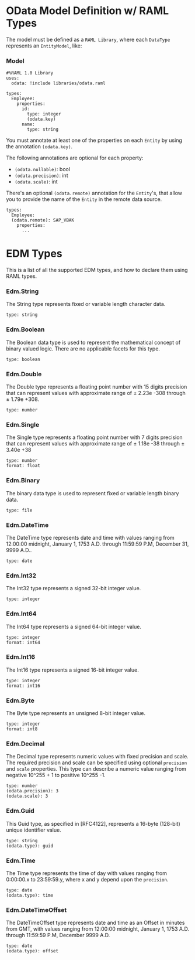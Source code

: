 # OData Model Definition w/ RAML Types

The model must be defined as a `RAML Library`, where each `DataType` represents an `EntityModel`, like:

### Model

```raml
#%RAML 1.0 Library
uses:
  odata: !include libraries/odata.raml

types:
  Employee:
    properties:
      id:
        type: integer
        (odata.key)
      name:
        type: string
```

You must annotate at least one of the properties on each `Entity` by using the annotation `(odata.key)`.

The following annotations are optional for each property:

- `(odata.nullable)`: bool
- `(odata.precision)`: int
- `(odata.scale)`: int

There's an optional `(odata.remote)` annotation for the `Entity`'s, that allow you to provide the name of the `Entity` in the remote data source.

```raml
types:
  Employee:
  (odata.remote): SAP_VBAK
    properties:
      ...
```

# EDM Types

This is a list of all the supported EDM types, and how to declare them using RAML types.

### Edm.String

The String type represents fixed or variable length character data.

```
type: string
```

### Edm.Boolean

The Boolean data type is used to represent the mathematical concept of binary valued logic. There are no applicable facets for this type.

```
type: boolean
```

### Edm.Double

The Double type represents a floating point number with 15 digits precision that can represent values with approximate range of ± 2.23e -308 through ± 1.79e +308.

```
type: number
```

### Edm.Single

The Single type represents a floating point number with 7 digits precision that can represent values with approximate range of ± 1.18e -38 through ± 3.40e +38

```
type: number
format: float
```

### Edm.Binary

The binary data type is used to represent fixed or variable length binary data.

```
type: file
```

### Edm.DateTime

The DateTime type represents date and time with values ranging from 12:00:00 midnight, January 1, 1753 A.D. through 11:59:59 P.M, December 31, 9999 A.D..

```
type: date
```

### Edm.Int32

The Int32 type represents a signed 32-bit integer value.

```
type: integer
```

### Edm.Int64

The Int64 type represents a signed 64-bit integer value.

```
type: integer
format: int64
```

### Edm.Int16

The Int16 type represents a signed 16-bit integer value.

```
type: integer
format: int16
```

### Edm.Byte

The Byte type represents an unsigned 8-bit integer value.

```
type: integer
format: int8
```

### Edm.Decimal

The Decimal type represents numeric values with fixed precision and scale. The required precision and scale can be specified using optional `precision` and `scale` properties. This type can describe a numeric value ranging from negative 10^255 + 1 to positive 10^255 -1.

```
type: number
(odata.precision): 3
(odata.scale): 3
```

### Edm.Guid

This Guid type, as specified in [RFC4122], represents a 16-byte (128-bit) unique identifier value.

```
type: string
(odata.type): guid
```

### Edm.Time

The Time type represents the time of day with values ranging from 0:00:00.x to 23:59:59.y, where x and y depend upon the `precision`.

```
type: date
(odata.type): time
```

### Edm.DateTimeOffset

The DateTimeOffset type represents date and time as an Offset in minutes from GMT, with values ranging from 12:00:00 midnight, January 1, 1753 A.D. through 11:59:59 P.M, December 9999 A.D.

```
type: date
(odata.type): offset
```
